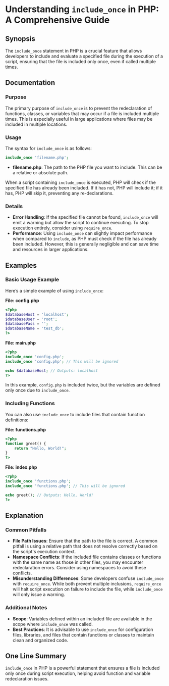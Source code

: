 <!--
Meta Description: # Understanding `include_once` in PHP: A Comprehensive Guide ## Synopsis The `include_once` statement in PHP is a crucial feature that allows develope...
Meta Keywords: php, include_once, file, included, will
-->

# Understanding `include_once` in PHP: A Comprehensive Guide

## Synopsis
The `include_once` statement in PHP is a crucial feature that allows developers to include and evaluate a specified file during the execution of a script, ensuring that the file is included only once, even if called multiple times.

## Documentation
### Purpose
The primary purpose of `include_once` is to prevent the redeclaration of functions, classes, or variables that may occur if a file is included multiple times. This is especially useful in large applications where files may be included in multiple locations.

### Usage
The syntax for `include_once` is as follows:

```php
include_once 'filename.php';
```

- **filename.php**: The path to the PHP file you want to include. This can be a relative or absolute path.

When a script containing `include_once` is executed, PHP will check if the specified file has already been included. If it has not, PHP will include it; if it has, PHP will skip it, preventing any re-declarations.

### Details
- **Error Handling**: If the specified file cannot be found, `include_once` will emit a warning but allow the script to continue executing. To stop execution entirely, consider using `require_once`.
- **Performance**: Using `include_once` can slightly impact performance when compared to `include`, as PHP must check if the file has already been included. However, this is generally negligible and can save time and resources in larger applications.

## Examples
### Basic Usage Example
Here’s a simple example of using `include_once`:

**File: config.php**
```php
<?php
$databaseHost = 'localhost';
$databaseUser = 'root';
$databasePass = '';
$databaseName = 'test_db';
?>
```

**File: main.php**
```php
<?php
include_once 'config.php';
include_once 'config.php'; // This will be ignored

echo $databaseHost; // Outputs: localhost
?>
```

In this example, `config.php` is included twice, but the variables are defined only once due to `include_once`.

### Including Functions
You can also use `include_once` to include files that contain function definitions:

**File: functions.php**
```php
<?php
function greet() {
    return "Hello, World!";
}
?>
```

**File: index.php**
```php
<?php
include_once 'functions.php';
include_once 'functions.php'; // This will be ignored

echo greet(); // Outputs: Hello, World!
?>
```

## Explanation
### Common Pitfalls
- **File Path Issues**: Ensure that the path to the file is correct. A common pitfall is using a relative path that does not resolve correctly based on the script's execution context.
- **Namespace Conflicts**: If the included file contains classes or functions with the same name as those in other files, you may encounter redeclaration errors. Consider using namespaces to avoid these conflicts.
- **Misunderstanding Differences**: Some developers confuse `include_once` with `require_once`. While both prevent multiple inclusions, `require_once` will halt script execution on failure to include the file, while `include_once` will only issue a warning.

### Additional Notes
- **Scope**: Variables defined within an included file are available in the scope where `include_once` was called.
- **Best Practices**: It is advisable to use `include_once` for configuration files, libraries, and files that contain functions or classes to maintain clean and organized code.

## One Line Summary
`include_once` in PHP is a powerful statement that ensures a file is included only once during script execution, helping avoid function and variable redeclaration issues.